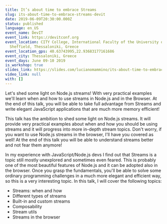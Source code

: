 ```yaml
---
title: It’s about time to embrace Streams
slug: its-about-time-to-embrace-streams-devit
date: 2019-06-09T20:30:00.000Z
status: published
language: en_US
event_name: DevIT
event_link: https://devitconf.org
event_location: CITY College, International Faculty of the University of
  Sheffield, Thessaloniki, Greece
event_location_gps: 40.63743995,22.93683177161686
event_city: Thessaloniki, Greece
event_days: June 09-10 2019
is_workshop: true
slides_link: https://slides.com/lucianomammino/its-about-time-to-embrace-nodejs-streams-workshop-thessaloniki
video_link: null
with: []
---
```


Let's shed some light on Node.js streams! With very practical examples we'll learn when and how to use streams in Node.js and in the Browser. At the end of this talk, you will be able to take full advantage from Streams and write elegant JavaScript applications that are much more memory efficient!

This talk has the ambition to shed some light on Node.js streams. It will provide very practical examples about when and how you should be using streams and it will progress into more in-depth stream topics. Don't worry, if you want to use Node.js streams in the browser, I'll have you covered as well! At the end of this talk you will be able to understand streams better and not fear them anymore!

In my experience with JavaScript/Node.js devs I find out that Streams is a topic still mostly unexplored and sometimes even feared. This is probably one of the most beautiful features of Node.js and it can be adopted also in the browser. Once you grasp the fundamentals, you'll be able to solve some ordinary programming challenges in a much more elegant and efficient way, so this is a very interesting topic. In this talk, I will cover the following topics:

- Streams: when and how
- Different types of streams
- Built-in and custom streams
- Composability
- Stream utils
- Streams in the browser
